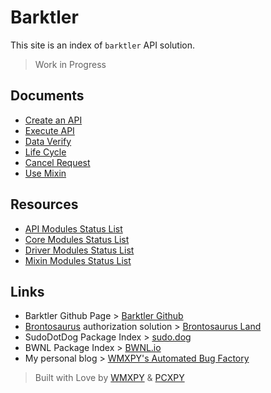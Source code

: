 # Barktler

This site is an index of `barktler` API solution.

> Work in Progress

## Documents

-   [Create an API](./documents/create-an-api.md)
-   [Execute API](./documents/execute-api.md)
-   [Data Verify](./documents/data-verify.md)
-   [Life Cycle](./documents/life-cycle.md)
-   [Cancel Request](./documents/cancel-request.md)
-   [Use Mixin](./documents/use-mixin.md)

## Resources

-   [API Modules Status List](./modules/api.md)
-   [Core Modules Status List](./modules/core.md)
-   [Driver Modules Status List](./modules/driver.md)
-   [Mixin Modules Status List](./modules/mixin.md)

## Links

-   Barktler Github Page > [Barktler Github](https://github.com/Barktler)
-   [Brontosaurus](https://github.com/SudoDotDog/Brontosaurus) authorization solution > [Brontosaurus Land](https://brontosaurus.land)
-   SudoDotDog Package Index > [sudo.dog](https://sudo.dog)
-   BWNL Package Index > [BWNL.io](https://bwnl.io)
-   My personal blog > [WMXPY's Automated Bug Factory](https://mengw.io)

> Built with Love by [WMXPY](https://github.com/WMXPY) & [PCXPY](https://github.com/PCXPY)
